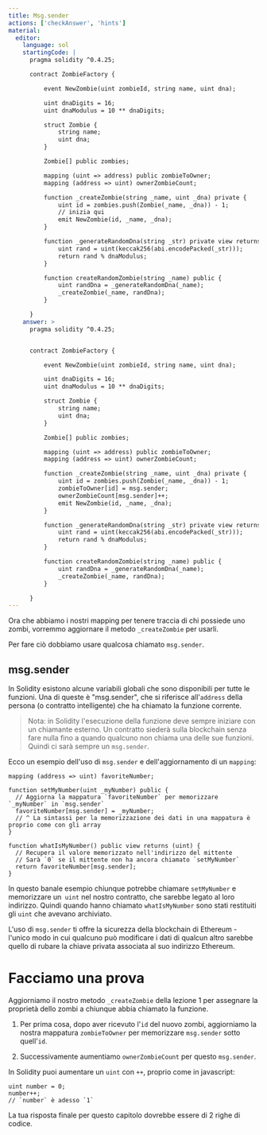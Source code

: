 ```yaml
---
title: Msg.sender
actions: ['checkAnswer', 'hints']
material:
  editor:
    language: sol
    startingCode: |
      pragma solidity ^0.4.25;

      contract ZombieFactory {

          event NewZombie(uint zombieId, string name, uint dna);

          uint dnaDigits = 16;
          uint dnaModulus = 10 ** dnaDigits;

          struct Zombie {
              string name;
              uint dna;
          }

          Zombie[] public zombies;

          mapping (uint => address) public zombieToOwner;
          mapping (address => uint) ownerZombieCount;

          function _createZombie(string _name, uint _dna) private {
              uint id = zombies.push(Zombie(_name, _dna)) - 1;
              // inizia qui
              emit NewZombie(id, _name, _dna);
          }

          function _generateRandomDna(string _str) private view returns (uint) {
              uint rand = uint(keccak256(abi.encodePacked(_str)));
              return rand % dnaModulus;
          }

          function createRandomZombie(string _name) public {
              uint randDna = _generateRandomDna(_name);
              _createZombie(_name, randDna);
          }

      }
    answer: >
      pragma solidity ^0.4.25;


      contract ZombieFactory {

          event NewZombie(uint zombieId, string name, uint dna);

          uint dnaDigits = 16;
          uint dnaModulus = 10 ** dnaDigits;

          struct Zombie {
              string name;
              uint dna;
          }

          Zombie[] public zombies;

          mapping (uint => address) public zombieToOwner;
          mapping (address => uint) ownerZombieCount;

          function _createZombie(string _name, uint _dna) private {
              uint id = zombies.push(Zombie(_name, _dna)) - 1;
              zombieToOwner[id] = msg.sender;
              ownerZombieCount[msg.sender]++;
              emit NewZombie(id, _name, _dna);
          }

          function _generateRandomDna(string _str) private view returns (uint) {
              uint rand = uint(keccak256(abi.encodePacked(_str)));
              return rand % dnaModulus;
          }

          function createRandomZombie(string _name) public {
              uint randDna = _generateRandomDna(_name);
              _createZombie(_name, randDna);
          }

      }
---
```


Ora che abbiamo i nostri mapping per tenere traccia di chi possiede uno zombi, vorremmo aggiornare il metodo `_createZombie` per usarli.

Per fare ciò dobbiamo usare qualcosa chiamato `msg.sender`.

## msg.sender

In Solidity esistono alcune variabili globali che sono disponibili per tutte le funzioni. Una di queste è "msg.sender", che si riferisce all'`address` della persona (o contratto intelligente) che ha chiamato la funzione corrente.

> Nota: in Solidity l'esecuzione della funzione deve sempre iniziare con un chiamante esterno. Un contratto siederà sulla blockchain senza fare nulla fino a quando qualcuno non chiama una delle sue funzioni. Quindi ci sarà sempre un `msg.sender`.

Ecco un esempio dell'uso di `msg.sender` e dell'aggiornamento di un `mapping`:

```
mapping (address => uint) favoriteNumber;

function setMyNumber(uint _myNumber) public {
  // Aggiorna la mappatura `favoriteNumber` per memorizzare `_myNumber` in `msg.sender`
  favoriteNumber[msg.sender] = _myNumber;
  // ^ La sintassi per la memorizzazione dei dati in una mappatura è proprio come con gli array
}

function whatIsMyNumber() public view returns (uint) {
  // Recupera il valore memorizzato nell'indirizzo del mittente
  // Sarà `0` se il mittente non ha ancora chiamato `setMyNumber`
  return favoriteNumber[msg.sender];
}
```

In questo banale esempio chiunque potrebbe chiamare `setMyNumber` e memorizzare un` uint` nel nostro contratto, che sarebbe legato al loro indirizzo. Quindi quando hanno chiamato `whatIsMyNumber` sono stati restituiti gli `uint` che avevano archiviato.

L'uso di `msg.sender` ti offre la sicurezza della blockchain di Ethereum - l'unico modo in cui qualcuno può modificare i dati di qualcun altro sarebbe quello di rubare la chiave privata associata al suo indirizzo Ethereum.

# Facciamo una prova

Aggiorniamo il nostro metodo `_createZombie` della lezione 1 per assegnare la proprietà dello zombi a chiunque abbia chiamato la funzione.

1. Per prima cosa, dopo aver ricevuto l'`id` del nuovo zombi, aggiorniamo la nostra mappatura `zombieToOwner` per memorizzare `msg.sender` sotto quell'`id`.

2. Successivamente aumentiamo `ownerZombieCount` per questo `msg.sender`.

In Solidity puoi aumentare un `uint` con `++`, proprio come in javascript:

```
uint number = 0;
number++;
// `number` è adesso `1`
```

La tua risposta finale per questo capitolo dovrebbe essere di 2 righe di codice.
